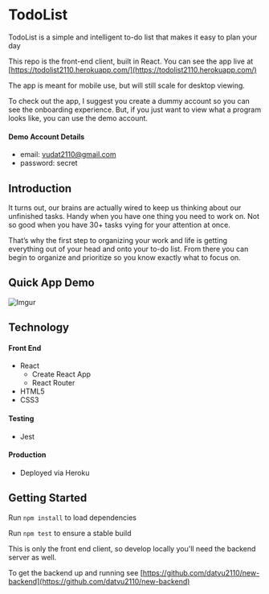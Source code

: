 # TodoList
TodoList is a simple and intelligent to-do list that makes it easy to plan your day

This repo is the front-end client, built in React.  You can see the app live at [https://todolist2110.herokuapp.com/](https://todolist2110.herokuapp.com/)

The app is meant for mobile use, but will still scale for desktop viewing.

To check out the app, I suggest you create a dummy account so you can see the onboarding experience.  But, if you just want to view what a program looks like, you can use the demo account.

#### Demo Account Details

* email: vudat2110@gmail.com
* password: secret

## Introduction

It turns out, our brains are actually wired to keep us thinking about our unfinished tasks. Handy when you have one thing you need to work on. Not so good when you have 30+ tasks vying for your attention at once.

That’s why the first step to organizing your work and life is getting everything out of your head and onto your to-do list. From there you can begin to organize and prioritize so you know exactly what to focus on.

## Quick App Demo

![Imgur](https://imgur.com/a/wMu2O81)

## Technology

#### Front End

* React
  * Create React App
  * React Router
* HTML5
* CSS3

#### Testing

* Jest

#### Production

* Deployed via Heroku

## Getting Started

Run `npm install` to load dependencies

Run `npm test` to ensure a stable build

This is only the front end client, so develop locally you'll need the backend server as well.

To get the backend up and running see [https://github.com/datvu2110/new-backend](https://github.com/datvu2110/new-backend)

